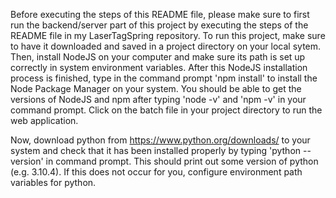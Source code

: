 Before executing the steps of this README file, please make sure to first run the backend/server part of this project by executing the steps of the README file in my LaserTagSpring repository. To run this project, make sure to have it downloaded and saved in a project directory on your local sytem. Then, install NodeJS on your computer and make sure its path is set up correctly in system environment variables. After this NodeJS installation process is finished, type in the command prompt 'npm install' to install the Node Package Manager on your system. You should be able to get the versions of NodeJS and npm after typing 'node -v' and 'npm -v' in your command prompt. Click on the batch file in your project directory to run the web application. 

Now, download python from https://www.python.org/downloads/ to your system and check that it has been installed properly by typing 'python --version' in command prompt.
This should print out some version of python (e.g. 3.10.4). If this does not occur for you, configure environment path variables for python. 
